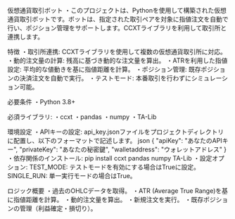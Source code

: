 仮想通貨取引ボット
・このプロジェクトは、Pythonを使用して構築された仮想通貨取引ボットです。ボットは、指定された取引ペアを対象に指値注文を自動で行い、ポジション管理をサポートします。CCXTライブラリを利用して取引所と連携します。

特徴
・取引所連携: CCXTライブラリを使用して複数の仮想通貨取引所に対応。
・動的注文量の計算: 残高に基づき動的な注文量を算出。
・ATRを利用した指値設定: 平均的な値動きを基に指値距離を計算。
・ポジション管理: 既存ポジションの決済注文を自動で実行。
・テストモード: 本番取引を行わずにシミュレーション可能。

必要条件
・Python 3.8+

必須ライブラリ:
・ccxt
・pandas
・numpy
・TA-Lib

環境設定
・APIキーの設定: api_key.jsonファイルをプロジェクトディレクトリに配置し、以下のフォーマットで記述します。
json
{
    "apiKey": "あなたのAPIキー",
    "privateKey": "あなたの秘密鍵",
    "walletaddress": "ウォレットアドレス"
}
・依存関係のインストール:
pip install ccxt pandas numpy TA-Lib
・設定オプション:
TEST_MODE: テストモードを有効にする場合はTrueに設定。
SINGLE_RUN: 単一実行モードの場合はTrue。

ロジック概要
・過去のOHLCデータを取得。
・ATR (Average True Range)を基に指値距離を計算。
・動的注文量を算出。
・新規注文を実行。
・既存ポジションの管理（利益確定・損切り）。
